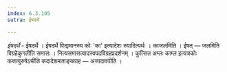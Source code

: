 ```yaml
---
index: 6.3.105
sutra: ईषदर्थे

---
```

_ईषदर्थे_ - ईषदर्थे । ईषदर्थे विद्यमानस्य कोः 'का' इत्यादेशः स्यादित्यर्थः । काजलमिति । ईषत् — जलमिति विग्रहेकुगतीति समासः । नित्यसमासत्वादस्वपदविग्रहप्रदर्शनम् । कुत्सित अम्लः काम्ल इत्यत्रकोः कत्तत्पुरुषेऽची॑ति कदादेशमाशङ्ख्याह — अजादावपीति । 